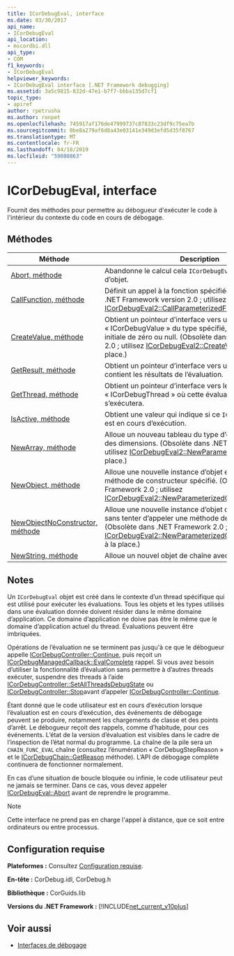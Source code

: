 ```yaml
---
title: ICorDebugEval, interface
ms.date: 03/30/2017
api_name:
- ICorDebugEval
api_location:
- mscordbi.dll
api_type:
- COM
f1_keywords:
- ICorDebugEval
helpviewer_keywords:
- ICorDebugEval interface [.NET Framework debugging]
ms.assetid: 3a5c9815-832d-47e1-b7f7-bbba135d7cf1
topic_type:
- apiref
author: rpetrusha
ms.author: ronpet
ms.openlocfilehash: 745917af176de47999737c87833c23df9c75ea7b
ms.sourcegitcommit: 0be8a279af6d8a43e03141e349d3efd5d35f8767
ms.translationtype: MT
ms.contentlocale: fr-FR
ms.lasthandoff: 04/18/2019
ms.locfileid: "59080863"
---
```

# <a name="icordebugeval-interface"></a>ICorDebugEval, interface

Fournit des méthodes pour permettre au débogueur d'exécuter le code à l'intérieur du contexte du code en cours de débogage.  
  
## <a name="methods"></a>Méthodes  
  
|Méthode|Description|  
|------------|-----------------|  
|[Abort, méthode](../../../../docs/framework/unmanaged-api/debugging/icordebugeval-abort-method.md)|Abandonne le calcul cela `ICorDebugEval` est en train d’objet.|  
|[CallFunction, méthode](../../../../docs/framework/unmanaged-api/debugging/icordebugeval-callfunction-method.md)|Définit un appel à la fonction spécifiée. (Obsolète dans .NET Framework version 2.0 ; utilisez [ICorDebugEval2::CallParameterizedFunction](../../../../docs/framework/unmanaged-api/debugging/icordebugeval2-callparameterizedfunction-method.md) à la place.)|  
|[CreateValue, méthode](../../../../docs/framework/unmanaged-api/debugging/icordebugeval-createvalue-method.md)|Obtient un pointeur d’interface vers un objet « ICorDebugValue » du type spécifié, avec une valeur initiale de zéro ou null. (Obsolète dans .NET Framework 2.0 ; utilisez [ICorDebugEval2::CreateValueForType](../../../../docs/framework/unmanaged-api/debugging/icordebugeval2-createvaluefortype-method.md) à la place.)|  
|[GetResult, méthode](../../../../docs/framework/unmanaged-api/debugging/icordebugeval-getresult-method.md)|Obtient un pointeur d’interface vers un `ICorDebugValue` qui contient les résultats de l’évaluation.|  
|[GetThread, méthode](../../../../docs/framework/unmanaged-api/debugging/icordebugeval-getthread-method.md)|Obtient un pointeur d’interface vers le « ICorDebugThread » où cette évaluation s’exécute ou s’exécutera.|  
|[IsActive, méthode](../../../../docs/framework/unmanaged-api/debugging/icordebugeval-isactive-method.md)|Obtient une valeur qui indique si ce `ICorDebugEval` objet est en cours d’exécution.|  
|[NewArray, méthode](../../../../docs/framework/unmanaged-api/debugging/icordebugeval-newarray-method.md)|Alloue un nouveau tableau du type d’élément spécifié et des dimensions. (Obsolète dans .NET Framework 2.0 ; utilisez [ICorDebugEval2::NewParameterizedArray](../../../../docs/framework/unmanaged-api/debugging/icordebugeval2-newparameterizedarray-method.md) à la place.)|  
|[NewObject, méthode](../../../../docs/framework/unmanaged-api/debugging/icordebugeval-newobject-method.md)|Alloue une nouvelle instance d’objet et appelle la méthode de constructeur spécifié. (Obsolète dans .NET Framework 2.0 ; utilisez [ICorDebugEval2::NewParameterizedObject](../../../../docs/framework/unmanaged-api/debugging/icordebugeval2-newparameterizedobject-method.md) à la place.)|  
|[NewObjectNoConstructor, méthode](../../../../docs/framework/unmanaged-api/debugging/icordebugeval-newobjectnoconstructor-method.md)|Alloue une nouvelle instance d’objet du type spécifié, sans tenter d’appeler une méthode de constructeur. (Obsolète dans .NET Framework 2.0 ; utilisez [ICorDebugEval2::NewParameterizedObjectNoConstructor](../../../../docs/framework/unmanaged-api/debugging/icordebugeval2-newparameterizedobjectnoconstructor-method.md) à la place.)|  
|[NewString, méthode](../../../../docs/framework/unmanaged-api/debugging/icordebugeval-newstring-method.md)|Alloue un nouvel objet de chaîne avec le contenu spécifié.|  
  
## <a name="remarks"></a>Notes  
 Un `ICorDebugEval` objet est créé dans le contexte d’un thread spécifique qui est utilisé pour exécuter les évaluations. Tous les objets et les types utilisés dans une évaluation donnée doivent résider dans le même domaine d’application. Ce domaine d’application ne doive pas être le même que le domaine d’application actuel du thread. Évaluations peuvent être imbriquées.  
  
 Opérations de l’évaluation ne se terminent pas jusqu'à ce que le débogueur appelle [ICorDebugController::Continue](../../../../docs/framework/unmanaged-api/debugging/icordebugcontroller-continue-method.md), puis reçoit un [ICorDebugManagedCallback::EvalComplete](../../../../docs/framework/unmanaged-api/debugging/icordebugmanagedcallback-evalcomplete-method.md) rappel. Si vous avez besoin d’utiliser la fonctionnalité d’évaluation sans permettre à d’autres threads exécuter, suspendre des threads à l’aide [ICorDebugController::SetAllThreadsDebugState](../../../../docs/framework/unmanaged-api/debugging/icordebugcontroller-setallthreadsdebugstate-method.md) ou [ICorDebugController::Stop](../../../../docs/framework/unmanaged-api/debugging/icordebugcontroller-stop-method.md)avant d’appeler [ICorDebugController::Continue](../../../../docs/framework/unmanaged-api/debugging/icordebugcontroller-continue-method.md).  
  
 Étant donné que le code utilisateur est en cours d’exécution lorsque l’évaluation est en cours d’exécution, des événements de débogage peuvent se produire, notamment les chargements de classe et des points d’arrêt. Le débogueur reçoit des rappels, comme d’habitude, pour ces événements. L’état de la version d’évaluation est visibles dans le cadre de l’inspection de l’état normal du programme. La chaîne de la pile sera un `CHAIN_FUNC_EVAL` chaîne (consultez l’énumération « CorDebugStepReason » et le [ICorDebugChain::GetReason](../../../../docs/framework/unmanaged-api/debugging/icordebugchain-getreason-method.md) méthode). L’API de débogage complète continuera de fonctionner normalement.  
  
 En cas d’une situation de boucle bloquée ou infinie, le code utilisateur peut ne jamais se terminer. Dans ce cas, vous devez appeler [ICorDebugEval::Abort](../../../../docs/framework/unmanaged-api/debugging/icordebugeval-abort-method.md) avant de reprendre le programme.  
  
> [!NOTE]
>  Cette interface ne prend pas en charge l'appel à distance, que ce soit entre ordinateurs ou entre processus.  
  
## <a name="requirements"></a>Configuration requise  
 **Plateformes :** Consultez [Configuration requise](../../../../docs/framework/get-started/system-requirements.md).  
  
 **En-tête :** CorDebug.idl, CorDebug.h  
  
 **Bibliothèque :** CorGuids.lib  
  
 **Versions du .NET Framework :** [!INCLUDE[net_current_v10plus](../../../../includes/net-current-v10plus-md.md)]  
  
## <a name="see-also"></a>Voir aussi

- [Interfaces de débogage](../../../../docs/framework/unmanaged-api/debugging/debugging-interfaces.md)
